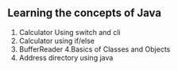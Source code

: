 ## Learning the concepts of Java

1. Calculator Using switch and cli
2. Calculator using if/else
3. BufferReader
4.Basics of Classes and Objects
5. Address directory using java

